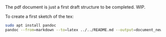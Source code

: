 The pdf document is just a first draft structure to be completed. WIP.


To create a first sketch of the tex:
```bash
sudo apt install pandoc
pandoc --from=markdown --to=latex ../../README.md --output=document_new.tex --highlight-style=espresso --standalone
```